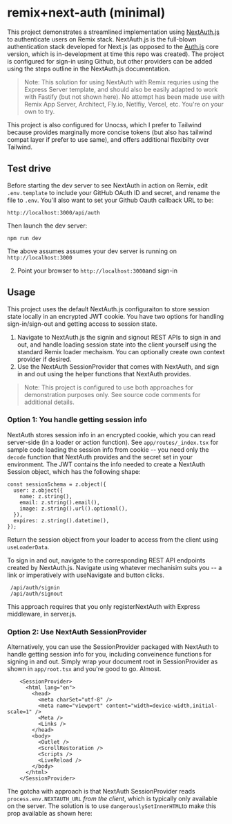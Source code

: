 # remix+next-auth (minimal)

This project demonstrates a streamlined implementation using [NextAuth.js](https://next-auth.js.org) to authenticate users on Remix stack. NextAuth.js is the full-blown authentication stack developed for Next.js (as opposed to the [Auth.js](https://authjs.dev) core version, which is in-development at time this repo was created). The project is configured for sign-in using Github, but other providers can be added using the steps outline in the NextAuth.js documentation.

> Note: This solution for using NextAuth with Remix requries using the Express Server template, and should also be easily adapted to work with Fastify (but not shown here). No attempt has been made use with Remix App Server, Architect, Fly.io, Netlfiy, Vercel, etc. You're on your own to try.

This project is also configured for Unocss, which I prefer to Tailwind because provides marginally more concise tokens (but also has tailwind compat layer if prefer to use same), and offers additional flexibilty over Tailwind.

## Test drive

Before starting the dev server to see NextAuth in action on Remix, edit `.env.template` to include your GitHub OAuth ID and secret, and rename the file to `.env`. You'll also want to set your Github Oauth callback URL to be:

```
http://localhost:3000/api/auth
```

 Then launch the dev server:

```
npm run dev
```

The above assumes assumes your dev server is running on `http://localhost:3000`

2. Point your browser to `http://localhost:3000`and sign-in

## Usage

This project uses the default NextAuth.js configuraiton to store session state locally in an encrypted JWT cookie. You have two options for handling sign-in/sign-out and getting access to session state.

1. Navigate to NextAuth.js the signin and signout REST APIs to sign in and out, and handle loading session state into the client yourself using the standard Remix loader mechaism. You can optionally create own context provider if desired.
2. Use the NextAuth SessionProvider that comes with NextAuth, and sign in and out using the helper functions that NextAuth provides.

> Note: This project is configured to use both approaches for demonstration purposes only. See source code comments for additional details.

### Option 1: You handle getting session info

NextAuth stores session info in an encrypted cookie, which you can read server-side (in a loader or action function). See `app/routes/_index.tsx` for sample code loading the session info from cookie -- you need only the `decode` function that NextAuth provides and the secret set in your environment. The JWT contains the info needed to create a NextAuth Session object, which has the following shape:

```
const sessionSchema = z.object({
  user: z.object({
    name: z.string(),
    email: z.string().email(),
    image: z.string().url().optional(),
  }),
  expires: z.string().datetime(),
});
```

Return the session object from your loader to access from the client using `useLoaderData`.

To sign in and out, navigate to the corresponding REST API endpoints created by NextAuth.js. Navigate using whatever mechanisim suits you -- a link or imperatively with useNavigate and button clicks. 

```
 /api/auth/signin
 /api/auth/signout
```

This approach requires that you only registerNextAuth with Express middleware, in server.js.

### Option 2: Use NextAuth SessionProvider

Alternatively, you can use the SessionProvider packaged with NextAuth to handle getting session info for you, including conveinence functions for signing in and out. Simply wrap your document root in SessionProvider as shown in `app/root.tsx` and you're good to go. Almost.

```
    <SessionProvider>
      <html lang="en">
        <head>
          <meta charSet="utf-8" />
          <meta name="viewport" content="width=device-width,initial-scale=1" />
          <Meta />
          <Links />
        </head>
        <body>
          <Outlet />
          <ScrollRestoration />
          <Scripts />
          <LiveReload />
        </body>
      </html>
    </SessionProvider>
```

The gotcha with approach is that NextAuth SessionProvider reads `process.env.NEXTAUTH_URL`  *from the client*, which is typically only available on the server. The solution is to use `dangerouslySetInnerHTML`to make this prop available as shown here:

​    <SessionProvider>
​      <html lang="en">
​        <head>
​          <meta charSet="utf-8" />
​          <meta name="viewport" content="width=device-width,initial-scale=1" />
​          <Meta />
​          <Links />
​        </head>
​        <body>
​          <Outlet />


<script
            // NextAuth session provider reads window.process.env.NEXTAUTH_URL, so
            // is using, then you'll need to set it here, else will fail.
            // credit: https://sergiodxa.com/articles/use-process-env-client-side-with-remix
            dangerouslySetInnerHTML={{
              __html: `window.process = ${JSON.stringify({
                env: {
                  NEXTAUTH_URL,
                },
              })}`,
            }}
          />
          <ScrollRestoration />
          <Scripts />
          <LiveReload />
        </body>
      </html>
    </SessionProvider>

With this out of the way, you can use NextAuth `import { useSession, signIn, signOut } from "next-auth/react";` just as you would on NextJS.

## Alternatives

Other popular options that I have first-hand experience authenticating with on Remix are:

* [Remix-auth](https://github.com/sergiodxa/remix-auth)
* [Clerk](https://clerk.com)

Afacit, remix-auth is the closest thing to a defacto auth solution on Remix (Remix's NextAuth, if you will), and it's a great option that works with any of the Remix adapters (Express, Fly.io, Vercel, etc.). Same goes for Clerk, which is freemium product, and has the benefit of being exceedingly easy to integrate at the cost of flexibility compared to remix-auth. Clerk is also a paid service after exceeding monthly active users allowance.

**Why this project?**

I created this project for myself because I also evaluate SvelteKit, Solid, and Qwik for related projects, which all include Authjs adapters. I also have my own adapter for managing session state is shareable across all NextAuth/Authjs supported platforms (Nextjs, SvelteKit, Solid, Qwik, and whatever else comes along that adapts to Authjs -- the platform agonstic implementation of NextAuth). NextAuth also has high usage (i.e., battle-hardend) and requires me to write less authcode (e.g, session refresh).
